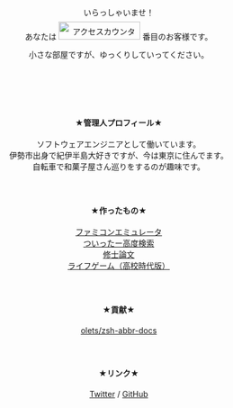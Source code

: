 <div style="text-align: center; line-height: 2rem;">
<p>
いらっしゃいませ！
<br/>
あなたは
<img
  src="https://counter1.fc2.com/counter_img.php?id=39263327&main=1"
  alt="アクセスカウンター"
  loading="lazy"
  width="145"
  height="32"
/>
番目のお客様です。
<br/>
小さな部屋ですが、ゆっくりしていってください。
</p>
</div>

<div style="padding-top: 60px"></div>

<div style="text-align: center;">
<h4 style="color: var(--md-primary-fg-color)">★管理人プロフィール★</h4>
<p>
ソフトウェアエンジニアとして働いています。
<br/>
伊勢市出身で紀伊半島大好きですが、今は東京に住んでます。
<br/>
自転車で和菓子屋さん巡りをするのが趣味です。
</p>
</div>

<div style="padding-top: 24px"></div>

<div style="text-align: center;">
<h4 style="color: var(--md-primary-fg-color)">★作ったもの★</h4>
<p>
<a href="./game/nes/" target="_blank" rel="noopener noreferrer">ファミコンエミュレータ</a>
<br/>
<a href="https://tomoesaturn.github.io/gemini/" target="_blank" rel="noopener noreferrer">ついったー高度検索</a>
<br/>
<a href="https://github.com/tomoesaturn/MasterThesis/blob/master/thesis/thesis.pdf" target="_blank" rel="noopener noreferrer">修士論文</a>
<br/>
<a href="./game/life-jar/" target="_blank" rel="noopener noreferrer">ライフゲーム（高校時代版）</a>
</p>
</div>

<div style="padding-top: 24px"></div>

<div style="text-align: center;">
<h4 style="color: var(--md-primary-fg-color)">★貢献★</h4>
<p>
<a href="https://github.com/olets/zsh-abbr-docs" target="_blank" rel="noopener noreferrer">olets/zsh-abbr-docs</a>
</p>
</div>

<div style="padding-top: 24px"></div>

<div style="text-align: center;">
<h4 style="color: var(--md-primary-fg-color)">★リンク★</h4>
<p>
<a href="https://twitter.com/tomoesaturn" target="_blank" rel="noopener noreferrer">Twitter</a> /
<a href="https://github.com/tomoesaturn" target="_blank" rel="noopener noreferrer">GitHub</a>
</p>
</div>

